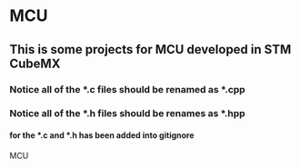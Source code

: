 # MCU
## This is some projects for MCU developed in STM CubeMX
### Notice all of the *.c files should be renamed as *.cpp
### Notice all of the *.h files should be renames as *.hpp
#### for the *.c and *.h has been added into gitignore
MCU
